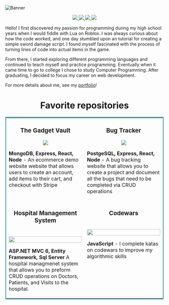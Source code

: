 ![Banner](https://user-images.githubusercontent.com/101066826/197309274-c4a16247-2601-4a24-99f7-0cf412af2cca.png)

<p align="center">
  <a href="https://leonmohan.netlify.app/" target="_blank">
    <img src="https://img.shields.io/static/v1?label=|&message=PORTFOLIO&color=23555f&style=plastic&logo-color=white"/>
  </a>
  <a href="https://www.linkedin.com/in/leonmohan/" target="_blank">
    <img src="https://img.shields.io/static/v1?label=|&message=LINKED-IN&color=cdf998&style=plastic&logo=linkedin&logo-color=white"/>
  </a>
  <a href="https://twitter.com/LeonMohanDev" target="_blank">
    <img src="https://img.shields.io/static/v1?label=|&message=TWITTER&color=23555f&style=plastic&logo=twitter&logo-color=white"/>
  </a>
  <a href="https://github.com/leonmohan/leonmohan/files/11007129/LeonMohanResume.pdf" target="_blank">
      <img src="https://img.shields.io/static/v1?label=|&message=RESUME&color=23555f&style=plastic&logo=&logo-color=white"/>
  </a>
</p>

Hello! I first discovered my passion for programming during my high school years when I would fiddle with Lua on Roblox. I was always curious about how the code worked, and one day stumbled upon an tutorial for creating a simple sword damage script. I found myself fascinated with the process of turning lines of code into actual items in the game.

From there, I started exploring different programming languages and continued to teach myself and practice programming. Eventually when it came time to go to college I chose to study Computer Programming. After graduating, I decided to focus my career on web development.

For more details about me, see my [portfolio](https://leonmohan.netlify.app/)!


<h1 align="center">Favorite repositories</h1>
<table bordercolor="#66b2b2">
  
  <tr>
    <td width="50%" valign="top">
      <h3 align="center">The Gadget Vault</h3>
        <p align="center">
  <a href="https://github.com/leonmohan/TheGadgetVault" target="_blank">
    <img src="https://user-images.githubusercontent.com/101066826/225198269-4c305354-1f5d-456b-8f5a-bf775c515684.gif" />
  </a>
      </p>
        <p><strong>MongoDB, Express, React, Node</strong> - An ecommerce demo website website that allows users to create an account, add items to their cart, and checkout with Stripe</p>
    </td>
        <td width="50%" valign="top">
      <h3 align="center">Bug Tracker</h3>
        <p align="center">
  <a href="https://github.com/leonmohan/Bug-Tracker" target="_blank">
    <img src="https://user-images.githubusercontent.com/101066826/195493705-adb290a4-5853-45de-a6cc-10eb25f4b273.gif"/>
  </a>
      </p>
        <p><strong>PostgeSQL, Express, React, Node</strong> - A bug tracking website that allows you to create a project and document all the bugs that need to be completed via CRUD operations</p>
    </td>
  </tr>

  <tr>
    <td width="50%" valign="top">
      <h3 align="center">Hospital Management System</h3>
        <br />
      <a target="_blank" href="https://github.com/leonmohan/humber-college-projects/tree/master/Semester%204/ASP.NET">
            <img src="https://user-images.githubusercontent.com/101066826/191898900-23714b9b-d187-4aaa-b2e2-6246eb29ea1d.PNG" width="100%"/>
        </a>
        <br />
        <p align="center">
      </p>
        <p><strong>ASP.NET MVC 6, Entity Framework, Sql Server</strong> A hospital managmenet system that allows you to preform CRUD operations on Doctors, Patients, and Visits to the hospital.</p>
    </td>
    <td width="50%" valign="top">
      <h3 align="center">Codewars</h3>
        <br />
        <a target="_blank" href="https://github.com/leonmohan/codewars">
          <img src="https://user-images.githubusercontent.com/101066826/226307952-3e93dce0-fcf9-494e-938e-19cc91f9ab85.png" width="100%" />
        </a>
        <br />
        <p align="center">
      </p>
        <p><strong>JavaScript</strong> - I complete katas on codewars to improve my algorithmic skills</p>
    </td>
  </tr>
</table>

